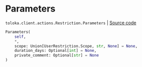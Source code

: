 # Parameters
`toloka.client.actions.Restriction.Parameters` | [Source code](https://github.com/Toloka/toloka-kit/blob/v0.1.25/src/client/actions.py#L52)

```python
Parameters(
    self,
    *,
    scope: Union[UserRestriction.Scope, str, None] = None,
    duration_days: Optional[int] = None,
    private_comment: Optional[str] = None
)
```

